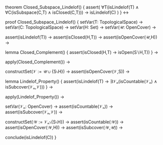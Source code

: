 theorem Closed_Subspace_Lindelof() {
  assert(
    ∀T(isLindelof(T) ∧ 
    ∀C(isSubspace(C,T) ∧ isClosed(C,T))) →
    isLindelof(C)
  )
} ↔

proof Closed_Subspace_Lindelof() {
  setVar(T: TopologicalSpace) →
  setVar(C: TopologicalSpace) →
  setVar(H: Set) →
  setVar(𝒰: OpenCover) →
  
  assert(isLindelof(T)) →
  assert(isClosed(H,T)) →
  assert(isOpenCover(𝒰,H)) →
  
  lemma Closed_Complement() {
    assert(isClosed(H,T) → isOpen(S∖H,T))
  } →
  
  apply(Closed_Complement()) →
  
  constructSet(𝒱 := 𝒰 ∪ {S∖H}) →
  assert(isOpenCover(𝒱,S)) →
  
  lemma Lindelof_Property() {
    assert(isLindelof(T) → 
    ∃𝒱ₙ(isCountable(𝒱ₙ) ∧ isSubcover(𝒱ₙ,𝒱)))
  } →
  
  apply(Lindelof_Property()) →
  
  setVar(𝒱ₙ: OpenCover) →
  assert(isCountable(𝒱ₙ)) →
  assert(isSubcover(𝒱ₙ,𝒱)) →
  
  constructSet(𝒲 := 𝒱ₙ∖{S∖H}) →
  assert(isCountable(𝒲)) →
  assert(isOpenCover(𝒲,H)) →
  assert(isSubcover(𝒲,𝒰)) →
  
  conclude(isLindelof(C))
}